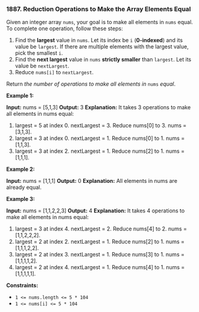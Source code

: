 ### 1887\. Reduction Operations to Make the Array Elements Equal

Given an integer array `nums`, your goal is to make all elements in `nums` equal. To complete one operation, follow these steps:

1.  Find the **largest** value in `nums`. Let its index be `i` (**0-indexed**) and its value be `largest`. If there are multiple elements with the largest value, pick the smallest `i`.
2.  Find the **next largest** value in `nums` **strictly smaller** than `largest`. Let its value be `nextLargest`.
3.  Reduce `nums[i]` to `nextLargest`.

Return _the number of operations to make all elements in_ `nums` _equal_.

**Example 1:**

**Input:** nums = \[5,1,3\]
**Output:** 3
**Explanation:** It takes 3 operations to make all elements in nums equal:
1. largest = 5 at index 0. nextLargest = 3. Reduce nums\[0\] to 3. nums = \[3,1,3\].
2. largest = 3 at index 0. nextLargest = 1. Reduce nums\[0\] to 1. nums = \[1,1,3\].
3. largest = 3 at index 2. nextLargest = 1. Reduce nums\[2\] to 1. nums = \[1,1,1\].

**Example 2:**

**Input:** nums = \[1,1,1\]
**Output:** 0
**Explanation:** All elements in nums are already equal.

**Example 3:**

**Input:** nums = \[1,1,2,2,3\]
**Output:** 4
**Explanation:** It takes 4 operations to make all elements in nums equal:
1. largest = 3 at index 4. nextLargest = 2. Reduce nums\[4\] to 2. nums = \[1,1,2,2,2\].
2. largest = 2 at index 2. nextLargest = 1. Reduce nums\[2\] to 1. nums = \[1,1,1,2,2\].
3. largest = 2 at index 3. nextLargest = 1. Reduce nums\[3\] to 1. nums = \[1,1,1,1,2\].
4. largest = 2 at index 4. nextLargest = 1. Reduce nums\[4\] to 1. nums = \[1,1,1,1,1\].

**Constraints:**

*   `1 <= nums.length <= 5 * 104`
*   `1 <= nums[i] <= 5 * 104`
